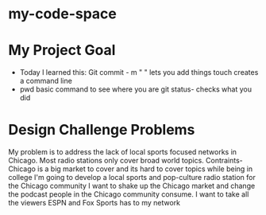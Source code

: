 # my-code-space
# My Project Goal
- Today I learned this:
Git commit - m " " lets you add things
touch creates a command line
- pwd basic command to see where you are 
git status- checks what you did
# Design  Challenge Problems
My problem is to address the lack of local sports focused networks in Chicago. Most radio stations only cover broad world topics. 
Contraints- Chicago is a big market to cover and its hard to cover topics while being in college
I'm going to develop a local sports and pop-culture radio station for the Chicago community
I want to shake up the Chicago market and change the podcast people in the Chicago community consume. I want to take all the viewers ESPN and Fox Sports has to my network
